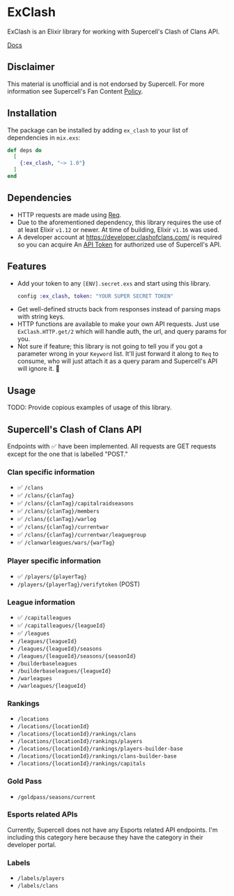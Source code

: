 # ExClash

ExClash is an Elixir library for working with Supercell's Clash of Clans API.

[Docs](https://hexdocs.pm/ex_clash)

## Disclaimer

This material is unofficial and is not endorsed by Supercell. For more
information see Supercell's Fan Content
[Policy](https://www.supercell.com/fan-content-policy).

## Installation

The package can be installed by adding `ex_clash` to your list of dependencies
in `mix.exs`:

```elixir
def deps do
  [
    {:ex_clash, "~> 1.0"}
  ]
end
```

## Dependencies

* HTTP requests are made using [Req](https://hexdocs.pm/req/readme.html).
* Due to the aforementioned dependency, this library requires the use of at
  least Elixir `v1.12` or newer. At time of building, Elixir `v1.16` was used.
* A developer account at https://developer.clashofclans.com/ is required so you
  can acquire An [API Token](https://developer.clashofclans.com/#/new-key) for
  authorized use of Supercell's API.

## Features

* Add your token to any `[ENV].secret.exs` and start using this library.
    ```elixir
    config :ex_clash, token: "YOUR SUPER SECRET TOKEN"
    ```
* Get well-defined structs back from responses instead of parsing maps with
  string keys.
* HTTP functions are available to make your own API requests. Just use
  `ExClash.HTTP.get/2` which will handle auth, the url, and query params for
  you.
* Not sure if feature; this library is not going to tell you if you got a
  parameter wrong in your `Keyword` list. It'll just forward it along to `Req`
  to consume, who will just attach it as a query param and Supercell's API
  will ignore it. 🤷

## Usage

TODO: Provide copious examples of usage of this library.

## Supercell's Clash of Clans API

Endpoints with ✅ have been implemented. All requests are GET requests except
for the one that is labelled "POST."

### Clan specific information

* ✅ `/clans`
* ✅ `/clans/{clanTag}`
* ✅ `/clans/{clanTag}/capitalraidseasons`
* ✅ `/clans/{clanTag}/members`
* ✅ `/clans/{clanTag}/warlog`
* ✅ `/clans/{clanTag}/currentwar`
* ✅ `/clans/{clanTag}/currentwar/leaguegroup`
* ✅ `/clanwarleagues/wars/{warTag}`

### Player specific information

* ✅ `/players/{playerTag}`
* `/players/{playerTag}/verifytoken` (POST)

### League information

* ✅ `/capitalleagues`
* ✅ `/capitalleagues/{leagueId}`
* ✅ `/leagues`
* `/leagues/{leagueId}`
* `/leagues/{leagueId}/seasons`
* `/leagues/{leagueId}/seasons/{seasonId}`
* `/builderbaseleagues`
* `/builderbaseleagues/{leagueId}`
* `/warleagues`
* `/warleagues/{leagueId}`

### Rankings

* `/locations`
* `/locations/{locationId}`
* `/locations/{locationId}/rankings/clans`
* `/locations/{locationId}/rankings/players`
* `/locations/{locationId}/rankings/players-builder-base`
* `/locations/{locationId}/rankings/clans-builder-base`
* `/locations/{locationId}/rankings/capitals`

### Gold Pass

* `/goldpass/seasons/current`

### Esports related APIs

Currently, Supercell does not have any Esports related API endpoints.
I'm including this category here because they have the category in their
developer portal.

### Labels
* `/labels/players`
* `/labels/clans`
